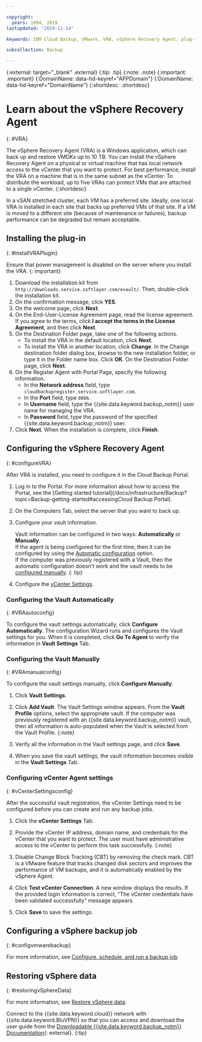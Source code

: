 ```yaml
---

copyright:
  years: 1994, 2019
lastupdated: "2019-11-14"

keywords: IBM Cloud Backup, VMware, VRA, vSphere Recovery Agent, plug-in, plugin, EVault, Carbonite, vSphere

subcollection: Backup

---
```

{:external: target="_blank" .external}
{:tip: .tip}
{:note: .note}
{:important: .important}
{:DomainName: data-hd-keyref="APPDomain"}
{:DomainName: data-hd-keyref="DomainName"}
{:shortdesc: .shortdesc}

# Learn about the vSphere Recovery Agent
{: #VRA}

The vSphere Recovery Agent (VRA) is a Windows application, which can back up and restore VMDKs up to 10 TB. You can install the vSphere Recovery Agent on a physical or virtual machine that has local network access to the vCenter that you want to protect. For best performance, install the VRA on a machine that is in the same subnet as the vCenter. To distribute the workload, up to five VRAs can protect VMs that are attached to a single vCenter.
{:shortdesc}

In a vSAN stretched cluster, each VM has a preferred site. Ideally, one local VRA is installed in each site that backs up preferred VMs of that site. If a VM is moved to a different site (because of maintenance or failures), backup performance can be degraded but remain acceptable.

## Installing the plug-in
{: #installVRAPlugin}

Ensure that power management is disabled on the server where you install the VRA.
{: important}

1. Download the installation kit from `http://downloads.service.softlayer.com/evault/`. Then, double-click the installation kit.
2. On the confirmation message, click **YES**.
3. On the welcome page, click **Next**.
4. On the End-User-License Agreement page, read the license agreement. If you agree to the terms, click **I accept the terms in the License Agreement**, and then click **Next**.
5. On the Destination Folder page, take one of the following actions.
   * To install the VRA in the default location, click **Next**.
   * To install the VRA in another location, click **Change**. In the Change destination folder dialog box, browse to the new installation folder, or type it in the Folder name box. Click **OK**. On the Destination Folder page, click **Next**.
6. On the Register Agent with Portal Page, specify the following information.
   * In the **Network address** field, type `cloudbackupregister.service.softlayer.com`.
   * In the **Port** field, type `8086`.
   * In **Username** field, type the {{site.data.keyword.backup_notm}} user name for managing the VRA.
   * In **Password** field, type the password of the specified {{site.data.keyword.backup_notm}} user.
7.	Click **Next**. When the installation is complete, click **Finish**.

## Configuring the vSphere Recovery Agent
{: #configureVRA}

After VRA is installed, you need to configure it in the Cloud Backup Portal.

1. Log in to the Portal. For more information about how to access the Portal, see the [Getting started tutorial](/docs/infrastructure/Backup?topic=Backup-getting-started#accessingCloud Backup Portal).
2. On the Computers Tab, select the server that you want to back up.
3. Configure your vault information.

   Vault information can be configured in two ways: **Automatically** or **Manually**.<br/>If the agent is being configured for the first time, then it can be configured by using the [Automatic configuration](#VRAautoconfig) option.<br/>If the computer was previously registered with a Vault, then the automatic configuration doesn't work and the vault needs to be [configured manually](#VRAmanualconfig).
   {: tip}

4. Configure the [vCenter Settings](#vCenterSettingsconfig).   

### Configuring the Vault Automatically
{: #VRAautoconfig}

To configure the vault settings automatically, click **Configure Automatically**. The configuration Wizard runs and configures the Vault settings for you. When it is completed, click **Go To Agent** to verify the information in **Vault Settings** Tab.
 

### Configuring the Vault Manually
{: #VRAmanualconfig}

To configure the vault settings manually, click **Configure Manually**.   
1. Click **Vault Settings**.
2. Click **Add Vault**. The Vault Settings window appears. From the **Vault Profile** options, select the appropriate vault.
   If the computer was previously registered with an {{site.data.keyword.backup_notm}} vault, then all information is auto-populated when the Vault is selected from the Vault Profile.
   {:note}

3. Verify all the information in the Vault settings page, and click **Save**.
4. When you save the vault settings, the vault information becomes visible in the **Vault Settings** Tab.


### Configuring vCenter Agent settings
{: #vCenterSettingsconfig}

After the successful vault registration, the vCenter Settings need to be configured before you can create and run any backup jobs.

1. Click the **vCenter Settings** Tab.
2. Provide the vCenter IP address, domain name, and credentials for the vCenter that you want to protect.
   The user must have administrative access to the vCenter to perform this task successfully.
   {:note}

3. Disable Change Block Tracking (CBT) by removing the check mark. CBT is a VMware feature that tracks changed disk sectors and improves the performance of VM backups, and it is automatically enabled by the vSphere Agent.
4. Click **Test vCenter Connection**. A new window displays the results. If the provided login information is correct, “The vCenter credentials have been validated successfully” message appears.
5. Click **Save** to save the settings.

## Configuring a vSphere backup job
{: #configvmwarebackup}

For more information, see [Configure, schedule, and run a backup job](/docs/infrastructure/Backup?topic=Backup-ConfigureVRA#VConfigureVRA).

## Restoring vSphere data
{: #restoringvSphereData}

For more information, see [Restore vSphere data](/docs/infrastructure/Backup?topic=Backup-VRARestore#VRARestore).


Connect to the {{site.data.keyword.cloud}} network with {{site.data.keyword.BluVPN}} so that you can access and download the user guide from the [Downloadable {{site.data.keyword.backup_notm}} Documentation](http://downloads.service.softlayer.com/evault/Documentation/){: external}.
{:tip}
